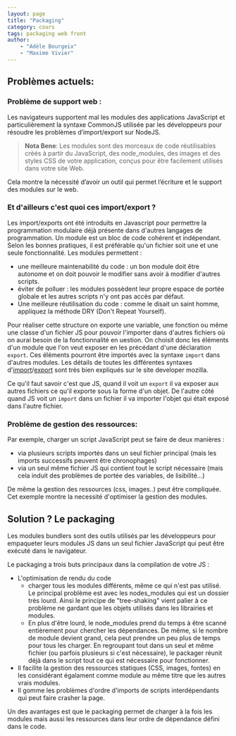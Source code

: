 ```yaml
---
layout: page
title: "Packaging"
category: cours
tags: packaging web front
author:
	- "Adèle Bourgeix"
	- "Maxime Vivier"
---
```

## Problèmes actuels:

### Problème de support web : 

Les navigateurs supportent mal les modules des applications JavaScript et particulièrement la syntaxe CommonJS utilisée par les développeurs pour résoudre les problèmes d’import/export sur NodeJS. 

> **Nota Bene**: Les modules sont des morceaux de code réutilisables créés à partir du JavaScript, des node_modules, des images et des styles CSS de votre application, conçus pour être facilement utilisés dans votre site Web.


Cela montre la nécessité d’avoir un outil qui permet l’écriture et le support des modules sur le web. 

### Et d'ailleurs c'est quoi ces import/export ?
Les import/exports ont été introduits en Javascript pour permettre la programmation modulaire déjà présente dans d'autres langages de programmation. 
Un module est un bloc de code cohérent et indépendant. Selon les bonnes pratiques, il est préférable qu'un fichier soit une et une seule fonctionnalité.
Les modules permettent :
- une meilleure maintenabilité du code : un bon module doit être autonome et on doit pouvoir le modifier sans avoir à modifier d'autres scripts.
- éviter de polluer : les modules possèdent leur propre espace de portée globale et les autres scripts n'y ont pas accès par défaut.
- Une meilleure réutilisation du code : comme le disait un saint homme, appliquez la méthode DRY (Don't Repeat Yourself).

Pour réaliser cette structure on exporte une variable, une fonction ou même une classe d'un fichier JS pour pouvoir l'importer dans d'autres fichiers où on aurai besoin de la fonctionnalité en uestion. On choisit donc les éléments d'un module que l'on veut exposer en les précédant d'une déclaration `export`. Ces éléments pourront être importés avec la syntaxe `import` dans d'autres modules.
Les détails de toutes les différentes syntaxes d'[import](https://developer.mozilla.org/fr/docs/Web/JavaScript/Reference/Instructions/import)/[export](https://developer.mozilla.org/fr/docs/Web/JavaScript/Reference/Instructions/export) sont très bien expliqués sur le site developer mozilla.

Ce qu'il faut savoir c'est que JS, quand il voit un `export` il va exposer aux autres fichiers ce qu'il exporte sous la forme d'un objet. De l'autre côté quand JS voit un `import` dans un fichier il va importer l'objet qui était exposé dans l'autre fichier.

### Problème de gestion des ressources: 

Par exemple, charger un script JavaScript peut se faire de deux manières :
- via plusieurs scripts importés dans un seul fichier principal (mais les imports successifs peuvent être chronophages)
- via un seul même fichier JS qui contient tout le script nécessaire (mais cela induit des problèmes de portée des variables, de lisibilité...)

De même la gestion des ressources (css, images..) peut être compliquée.
Cet exemple montre la necessité d'optimiser la gestion des modules. 

## Solution ? Le packaging 

Les modules bundlers sont des outils utilisés par les développeurs pour empaqueter leurs modules JS dans un seul fichier JavaScript qui peut être exécuté dans le navigateur. 

Le packaging a trois buts principaux dans la compilation de votre JS :
* L'optimisation de rendu du code
	* charger tous les modules différents, même ce qui n'est pas utilisé. Le principal problème est avec les nodes_modules qui est un dossier très lourd. Ainsi le principe de "tree-shaking" vient palier à ce problème ne gardant que les objets utilisés dans les librairies et modules.
	* En plus d'être lourd, le node_modules prend du temps à être scanné entièrement pour chercher les dépendances. De même, si le nombre de module devient grand, cela peut prendre un peu plus de temps pour tous les charger. En regroupant tout dans un seul et même fichier (ou parfois plusieurs si c'est nécessaire), le packager réunit déjà dans le script tout ce qui est nécessaire pour fonctionner. 
* Il facilite la gestion des ressources statiques (CSS, images, fontes) en les considérant égalament comme module au même titre que les autres vrais modules.
* Il gomme les problèmes d'ordre d'imports de scripts interdépendants qui peut faire crasher la page.

Un des avantages est que le packaging permet de charger à la fois les modules mais aussi les ressources dans leur ordre de dépendance défini dans le code.

